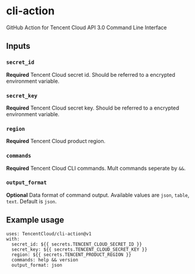 # cli-action
GitHub Action for Tencent Cloud API 3.0 Command Line Interface

## Inputs

### `secret_id`

**Required** Tencent Cloud secret id. Should be referred to a encrypted environment variable.

### `secret_key`

**Required** Tencent Cloud secret key. Should be referred to a encrypted environment variable.

### `region`

**Required** Tencent Cloud product region.

### `commands`

**Required** Tencent Cloud CLI commands. Mult commands seperate by `&&`.

### `output_format`

**Optional** Data format of command output. Available values are `json`, `table`, `text`. Default is `json`.

## Example usage

```
uses: TencentCloud/cli-action@v1
with:
  secret_id: ${{ secrets.TENCENT_CLOUD_SECRET_ID }}
  secret_key: ${{ secrets.TENCENT_CLOUD_SECRET_KEY }}
  region: ${{ secrets.TENCENT_PRODUCT_REGION }}
  commands: help && version
  output_format: json
```
